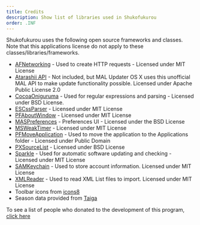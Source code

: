 ```yaml
---
title: Credits
description: Show list of libraries used in Shukofukurou
order: .INF
---
```

Shukofukurou uses the following open source frameworks and classes. Note that this applications license do not apply to these classes/libraries/frameworks. 

* [AFNetworking](https://github.com/AFNetworking/AFNetworking) - Used to create HTTP requests - Licensed under MIT License
* [Atarashii API](https://bitbucket.org/ratan12/atarashii-api) - Not included, but MAL Updater OS X uses this unofficial MAL API to make update functionality possible. Licensed under Apache Public License 2.0
* [CocoaOniguruma](http://limechat.net/cocoaoniguruma/) - Used for regular expressions and parsing - Licensed under BSD License.
* [ESCssParser](https://github.com/tracy-e/ESCssParser) - Licensed under MIT License
* [PFAboutWindow](https://github.com/perfaram/PFAboutWindow) - Licensed under MIT License
* [MASPreferences](https://github.com/shpakovski/MASPreferences) - Preferences UI - Licensed under the BSD License
* [MSWeakTimer](https://github.com/mindsnacks/MSWeakTimer) - Licensed under MIT License
* [PFMoveApplication](https://github.com/potionfactory/LetsMove) - Used to move the application to the Applications folder - Licensed under Public Domain
* [PXSourceList](https://github.com/Perspx/PXSourceList) - Licensed under BSD License
* [Sparkle](https://github.com/sparkle-project/Sparkle) - Used for automatic software updating and checking - Licensed under MIT License
* [SAMKeychain](https://github.com/soffes/sskeychain) - Used to store account information. Licensed under MIT License
* [XMLReader](https://github.com/amarcadet/XMLReader) - Used to read XML List files to import. Licensed under MIT License
* Toolbar icons from [icons8](https://icons8.com/)
* Season data provided from [Taiga](http://taiga.moe)

To see a list of people who donated to the development of this program, [click here](https://github.com/Atelier-Shiori/malupdaterosx-cocoa/wiki/Credits)
